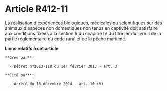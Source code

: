 # Article R412-11

La réalisation d'expériences biologiques, médicales ou scientifiques sur des animaux d'espèces non domestiques non tenus en
captivité doit satisfaire aux conditions fixées à la section 6 du chapitre IV du titre Ier du livre II de la partie
réglementaire du code rural et de la pêche maritime.

**Liens relatifs à cet article**

	**Créé par**:

	  - Décret n°2013-118 du 1er février 2013 - art. 3

	**Cité par**:

	  - Arrêté du 18 décembre 2014 - art. 10 (V)
